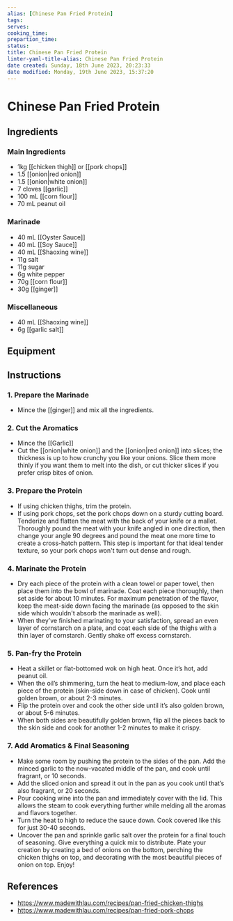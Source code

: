 ```yaml
---
alias: [Chinese Pan Fried Protein]
tags:
serves:
cooking_time:
prepartion_time:
status:
title: Chinese Pan Fried Protein
linter-yaml-title-alias: Chinese Pan Fried Protein
date created: Sunday, 18th June 2023, 20:23:33
date modified: Monday, 19th June 2023, 15:37:20
---
```


# Chinese Pan Fried Protein

## Ingredients

### Main Ingredients

- 1kg [[chicken thigh]] or [[pork chops]]
- 1.5 [[onion|red onion]]
- 1.5 [[onion|white onion]]
- 7 cloves [[garlic]]
- 100 mL [[corn flour]]
- 70 mL peanut oil

### Marinade

- 40 mL [[Oyster Sauce]]
- 40 mL [[Soy Sauce]]
- 40 mL [[Shaoxing wine]]
- 11g salt
- 11g sugar
- 6g white pepper
- 70g [[corn flour]]
- 30g [[ginger]]

### Miscellaneous

- 40 mL [[Shaoxing wine]]
- 6g [[garlic salt]]

## Equipment

## Instructions

### 1. Prepare the Marinade

- Mince the [[ginger]] and mix all the ingredients.

### 2. Cut the Aromatics

- Mince the [[Garlic]]
- Cut the [[onion|white onion]] and the [[onion|red onion]] into slices; the thickness is up to how crunchy you like your onions. Slice them more thinly if you want them to melt into the dish, or cut thicker slices if you prefer crisp bites of onion.

### 3. Prepare the Protein

- If using chicken thighs, trim the protein.
- If using pork chops, set the pork chops down on a sturdy cutting board. Tenderize and flatten the meat with the back of your knife or a mallet. Thoroughly pound the meat with your knife angled in one direction, then change your angle 90 degrees and pound the meat one more time to create a cross-hatch pattern. This step is important for that ideal tender texture, so your pork chops won't turn out dense and rough.

### 4. Marinate the Protein

- Dry each piece of the protein with a clean towel or paper towel, then place them into the bowl of marinade. Coat each piece thoroughly, then set aside for about 10 minutes. For maximum penetration of the flavor, keep the meat-side down facing the marinade (as opposed to the skin side which wouldn't absorb the marinade as well).
- When they’ve finished marinating to your satisfaction, spread an even layer of cornstarch on a plate, and coat each side of the thighs with a thin layer of cornstarch. Gently shake off excess cornstarch.

### 5. Pan-fry the Protein

- Heat a skillet or flat-bottomed wok on high heat. Once it’s hot, add peanut oil.
- When the oil’s shimmering, turn the heat to medium-low, and place each piece of the protein (skin-side down in case of chicken). Cook until golden brown, or about 2-3 minutes.
- Flip the protein over and cook the other side until it’s also golden brown, or about 5-6 minutes.
- When both sides are beautifully golden brown, flip all the pieces back to the skin side and cook for another 1-2 minutes to make it crispy.

### 7. Add Aromatics & Final Seasoning

- Make some room by pushing the protein to the sides of the pan. Add the minced garlic to the now-vacated middle of the pan, and cook until fragrant, or 10 seconds.
- Add the sliced onion and spread it out in the pan as you cook until that’s also fragrant, or 20 seconds.
- Pour cooking wine into the pan and immediately cover with the lid. This allows the steam to cook everything further while melding all the aromas and flavors together.
- Turn the heat to high to reduce the sauce down. Cook covered like this for just 30-40 seconds.
- Uncover the pan and sprinkle garlic salt over the protein for a final touch of seasoning. Give everything a quick mix to distribute. Plate your creation by creating a bed of onions on the bottom, perching the chicken thighs on top, and decorating with the most beautiful pieces of onion on top. Enjoy!

## References

- https://www.madewithlau.com/recipes/pan-fried-chicken-thighs
- https://www.madewithlau.com/recipes/pan-fried-pork-chops